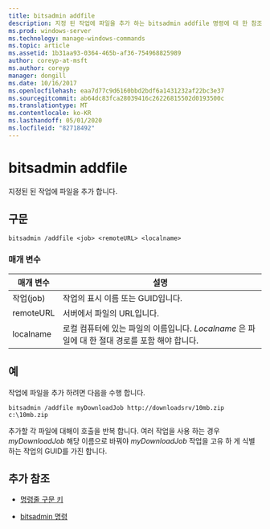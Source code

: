 ```yaml
---
title: bitsadmin addfile
description: 지정 된 작업에 파일을 추가 하는 bitsadmin addfile 명령에 대 한 참조 항목입니다.
ms.prod: windows-server
ms.technology: manage-windows-commands
ms.topic: article
ms.assetid: 1b31aa93-0364-465b-af36-754968825989
author: coreyp-at-msft
ms.author: coreyp
manager: dongill
ms.date: 10/16/2017
ms.openlocfilehash: eaa7d77c9d6160bbd2bdf6a1431232af22bc3e37
ms.sourcegitcommit: ab64dc83fca28039416c26226815502d0193500c
ms.translationtype: MT
ms.contentlocale: ko-KR
ms.lasthandoff: 05/01/2020
ms.locfileid: "82718492"
---
```

# <a name="bitsadmin-addfile"></a>bitsadmin addfile

지정된 된 작업에 파일을 추가 합니다.

## <a name="syntax"></a>구문

```
bitsadmin /addfile <job> <remoteURL> <localname>
```

### <a name="parameters"></a>매개 변수

| 매개 변수 | 설명 |
| --------- | ----------- |
| 작업(job) | 작업의 표시 이름 또는 GUID입니다. |
| remoteURL | 서버에서 파일의 URL입니다. |
| localname | 로컬 컴퓨터에 있는 파일의 이름입니다. *Localname* 은 파일에 대 한 절대 경로를 포함 해야 합니다. |

## <a name="examples"></a>예

작업에 파일을 추가 하려면 다음을 수행 합니다.

```
bitsadmin /addfile myDownloadJob http://downloadsrv/10mb.zip c:\10mb.zip
```

추가할 각 파일에 대해이 호출을 반복 합니다. 여러 작업을 사용 하는 경우 *myDownloadJob* 해당 이름으로 바꿔야 *myDownloadJob* 작업을 고유 하 게 식별 하는 작업의 GUID를 가진 합니다.

## <a name="additional-references"></a>추가 참조

- [명령줄 구문 키](command-line-syntax-key.md)

- [bitsadmin 명령](bitsadmin.md)
